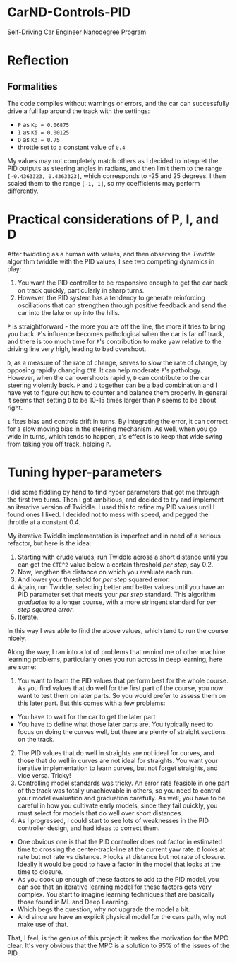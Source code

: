 # CarND-Controls-PID
Self-Driving Car Engineer Nanodegree Program

# Reflection

## Formalities

The code compiles without warnings or errors, and the car can successfully drive a full lap around the track with the settings:

- `P` as `Kp = 0.06875`
- `I` as `Ki = 0.00125`
- `D` as `Kd = 0.75`
- throttle set to a constant value of `0.4`

My values may not completely match others as I decided to interpret the PID outputs as steering angles in radians, and then limit them to the range `[-0.4363323, 0.4363323]`, which corresponds to -25 and 25 degrees.  I then scaled them to the range `[-1, 1]`, so my coefficients may perform differently.

# Practical considerations of P, I, and D

After twiddling as a human with values, and then observing the *Twiddle* algorithm twiddle with the PID values, I see two competing dynamics in play:

1. You want the PID controller to be responsive enough to get the car back on track quickly, particularly in sharp turns.
2. However, the PID system has a tendency to generate reinforcing oscillations that can strengthen through positive feedback and send the car into the lake or up into the hills.

`P` is straightforward - the more you are off the line, the more it tries to bring you back.  `P`'s influence becomes pathological when the car is far off track, and there is too much time for `P`'s contribution to make yaw relative to the driving line very high, leading to bad overshoot.

`D`, as a measure of the rate of change, serves to slow the rate of change, by opposing rapidly changing `CTE`.  It can help moderate `P`'s pathology.  However, when the car overshoots rapidly, `D` can contribute to the car steering violently back.  `P` and `D` together can be a bad combination and I have yet to figure out how to counter and balance them properly.  In general it seems that setting `D` to be 10-15 times larger than `P` seems to be about right.

`I` fixes bias and controls drift in turns.  By integrating the error, it can correct for a slow moving bias in the steering mechanism.  As well, when you go wide in turns, which tends to happen, `I`'s effect is to keep that wide swing from taking you off track, helping `P`.

# Tuning hyper-parameters

I did some fiddling by hand to find hyper parameters that got me through the first two turns.  Then I got ambitious, and decided to try and implement an iterative version of Twiddle.  I used this to refine my PID values until I found ones I liked.  I decided not to mess with speed, and pegged the throttle at a constant 0.4.

My iterative Twiddle implementation is imperfect and in need of a serious refactor, but here is the idea:

1. Starting with crude values, run Twiddle across a short distance until you can get the `CTE^2` value below a certain threshold _per step_, say 0.2.
2. Now, lengthen the distance on which you evaluate each run.
3. And lower your threshold for _per step_ squared error.
4. Again, run Twiddle, selecting better and better values until you have an PID parameter set that meets your _per step_ standard.  This algorithm _graduates_ to a longer course, with a more stringent standard for _per step squared error_.
5. Iterate.

In this way I was able to find the above values, which tend to run the course nicely.

Along the way, I ran into a lot of problems that remind me of other machine learning problems, particularly ones you run across in deep learning, here are some:

1. You want to learn the PID values that perform best for the whole course.  As you find values that do well for the first part of the course, you now want to test them on later parts.  So you would prefer to assess them on this later part.  But this comes with a few problems:
  - You have to wait for the car to get the later part
  - You have to define what those later parts are.  You typically need to focus on doing the curves well, but there are plenty of straight sections on the track.
2. The PID values that do well in straights are not ideal for curves, and those that do well in curves are not ideal for straights.  You want your iterative implementation to learn curves, but not forget straights, and vice versa.  Tricky!
3. Controlling model standards was tricky.  An error rate feasible in one part of the track was totally unachievable in others, so you need to control your model evaluation and graduation carefully.  As well, you have to be careful in how you cultivate early models, since they fail quickly, you must select for models that do well over short distances.
4. As I progressed, I could start to see lots of weaknesses in the PID controller design, and had ideas to correct them.
  - One obvious one is that the PID controller does not factor in estimated time to crossing the center-track-line at the current yaw rate.  `D` looks at rate but not rate vs distance.  `P` looks at distance but not rate of closure.  Ideally it would be good to have a factor in the model that looks at the time to closure.
  - As you cook up enough of these factors to add to the PID model, you can see that an iterative learning model for these factors gets very complex.  You start to imagine learning techniques that are basically those found in ML and Deep Learning.
  - Which begs the question, why not upgrade the model a bit.
  - And since we have an explicit physical model for the cars path, why not make use of that.

That, I feel, is the genius of this project: it makes the motivation for the MPC clear.  It's very obvious that the MPC is a solution to 95% of the issues of the PID.

